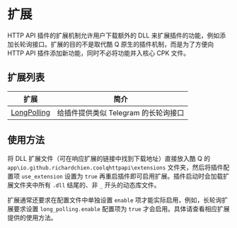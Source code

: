 # 扩展

HTTP API 插件的扩展机制允许用户下载额外的 DLL 来扩展插件的功能，例如添加长轮询接口。扩展的目的不是取代酷 Q 原生的插件机制，而是为了方便向 HTTP API 插件添加新功能，同时不必将功能并入核心 CPK 文件。

## 扩展列表

| 扩展 | 简介 |
| --- | ---- |
| [LongPolling](https://github.com/richardchien/cqhttp-ext-long-polling) | 给插件提供类似 Telegram 的长轮询接口 |

## 使用方法

将 DLL 扩展文件（可在响应扩展的链接中找到下载地址）直接放入酷 Q 的 `app\io.github.richardchien.coolqhttpapi\extensions` 文件夹，然后将插件配置项 `use_extension` 设置为 `true` 再重启插件即可启用扩展。插件启动时会加载扩展文件夹中所有 `.dll` 结尾的、非 `_` 开头的动态库文件。

扩展通常还要求在配置文件中单独设置 `enable` 项才能实际启用，例如，长轮询扩展要求设置 `long_polling.enable` 配置项为 `true` 才会启用。具体请查看相应扩展提供的使用方法。
